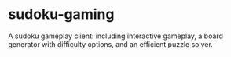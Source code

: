 # sudoku-gaming
A sudoku gameplay client: including interactive gameplay, a board generator with difficulty options, and an efficient puzzle solver.
